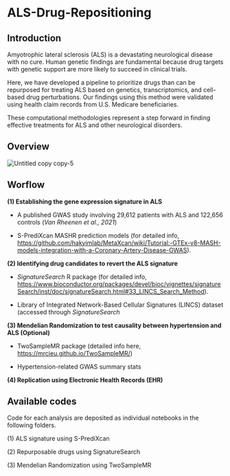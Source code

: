 # ALS-Drug-Repositioning


## Introduction

Amyotrophic lateral sclerosis (ALS) is a devastating neurological disease with no cure. Human genetic findings are fundamental because drug targets with genetic support are more likely to succeed in clinical trials. 

Here, we have developed a pipeline to prioritize drugs than can be repurposed for treating ALS based on genetics, transcriptomics, and cell-based drug perturbations. Our findings using this method were validated using health claim records from U.S. Medicare beneficiaries. 

These computational methodologies represent a step forward in finding effective treatments for ALS and other neurological disorders.


## Overview


![Untitled copy copy-5](https://user-images.githubusercontent.com/49964975/184063663-c9074f56-54c8-4198-a945-1dd451b1d924.png)




## Worflow

**(1) Establishing the gene expression signature in ALS**

- A published GWAS study involving 29,612 patients with ALS and 122,656 controls (*Van Rheenen et al., 2021*)
      
- S-PrediXcan MASHR prediction models (for detailed info, https://github.com/hakyimlab/MetaXcan/wiki/Tutorial:-GTEx-v8-MASH-models-integration-with-a-Coronary-Artery-Disease-GWAS).
      
**(2) Identifying drug candidates to revert the ALS signature**

- *SignatureSearch* R package (for detailed info, https://www.bioconductor.org/packages/devel/bioc/vignettes/signatureSearch/inst/doc/signatureSearch.html#33_LINCS_Search_Method).

- Library of Integrated Network-Based Cellular Signatures (LINCS) dataset (accessed through *SignatureSearch*

**(3) Mendelian Randomization to test causality between hypertension and ALS (Optional)**

- TwoSampleMR package (detailed info here, https://mrcieu.github.io/TwoSampleMR/)

- Hypertension-related GWAS summary stats


**(4) Replication using Electronic Health Records (EHR)**



## Available codes

Code for each analysis are deposited as individual notebooks in the following folders. 

(1) ALS signature using S-PrediXcan

(2) Repurposable drugs using SignatureSearch

(3) Mendelian Randomization using TwoSampleMR



